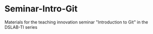 # Seminar-Intro-Git
Materials for the teaching innovation seminar "Introduction to Git" in the DSLAB-TI series
